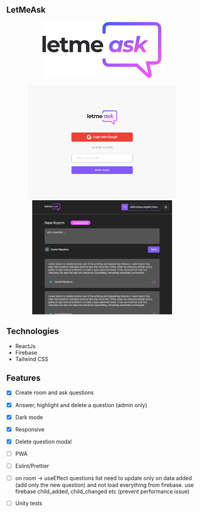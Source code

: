 
 
## LetMeAsk

<p align="center">
<img src="./src/assets/logo.svg" />
</p>

<div align="center" >
<img src="./src/printscreen/capture1.png" height="300px" /> 
<img src="./src/printscreen/capture5.png" height="300px" /> 
</div>
 
 
## Technologies
 - ReactJs
 - Firebase
 - Tailwind CSS

## Features

 - [x] Create room and ask questions
 - [x] Answer, highlight and delete a question (admin only)
 - [x] Dark mode
 - [x] Responsive
 - [x] Delete question modal
 - [ ] PWA
 - [ ] Eslint/Prettier
 - [ ]  on room -> useEffect questions list need to update only on data added (add only the new question) and not load everything from firebase. use firebase child_added,  child_changed etc (prevent performance issue)
 - [ ]  Unity tests


